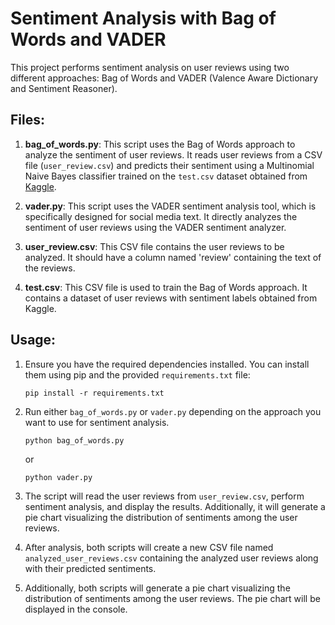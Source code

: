 
# Sentiment Analysis with Bag of Words and VADER

This project performs sentiment analysis on user reviews using two different approaches: Bag of Words and VADER (Valence Aware Dictionary and Sentiment Reasoner).

## Files:

1. **bag_of_words.py**: This script uses the Bag of Words approach to analyze the sentiment of user reviews. It reads user reviews from a CSV file (`user_review.csv`) and predicts their sentiment using a Multinomial Naive Bayes classifier trained on the `test.csv` dataset obtained from [Kaggle](https://www.kaggle.com/datasets/abhi8923shriv/sentiment-analysis-dataset).

2. **vader.py**: This script uses the VADER sentiment analysis tool, which is specifically designed for social media text. It directly analyzes the sentiment of user reviews using the VADER sentiment analyzer.

3. **user_review.csv**: This CSV file contains the user reviews to be analyzed. It should have a column named 'review' containing the text of the reviews.

4. **test.csv**: This CSV file is used to train the Bag of Words approach. It contains a dataset of user reviews with sentiment labels obtained from Kaggle.

## Usage:

1. Ensure you have the required dependencies installed. You can install them using pip and the provided `requirements.txt` file:

    ```
    pip install -r requirements.txt
    ```

2. Run either `bag_of_words.py` or `vader.py` depending on the approach you want to use for sentiment analysis.

    ```
    python bag_of_words.py
    ```

    or

    ```
    python vader.py
    ```

3. The script will read the user reviews from `user_review.csv`, perform sentiment analysis, and display the results. Additionally, it will generate a pie chart visualizing the distribution of sentiments among the user reviews.

4. After analysis, both scripts will create a new CSV file named `analyzed_user_reviews.csv` containing the analyzed user reviews along with their predicted sentiments.

5. Additionally, both scripts will generate a pie chart visualizing the distribution of sentiments among the user reviews. The pie chart will be displayed in the console.